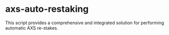 # axs-auto-restaking
This script provides a comprehensive and integrated solution for performing automatic AXS re-stakes.
